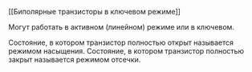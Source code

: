 [[Биполярные транзисторы в ключевом режиме]]

Могут работать в активном (линейном) режиме или в ключевом.

Состояние, в котором транзистор полностью открыт называется режимом насыщения.
Состояние, в котором транзистор полностью закрыт называется режимом отсечки.
